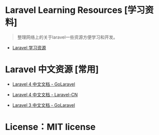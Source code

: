 # Laravel Learning Resources [学习资料]

> 整理网络上的关于laravel一些资源方便学习和开发。

* [Laravel 学习资源](https://github.com/huanghua581/laravel/laravel-learning-resources.md)

# Laravel 中文资源 [常用]

* [Laravel 4 中文文档 - GoLaravel](http://www.golaravel.com/docs/)

* [Laravel 4 中文文档 - Laravel-CN](http://laravel-cn.com/docs)

* [Laravel 3 中文文档 - GoLaravel](http://v3.golaravel.com/docs/)


# License：MIT license 